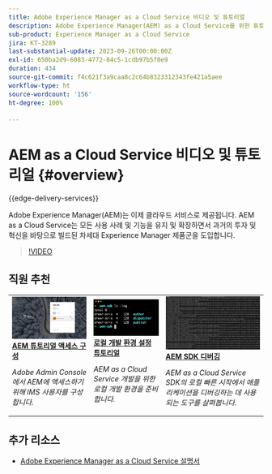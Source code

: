 ```yaml
---
title: Adobe Experience Manager as a Cloud Service 비디오 및 튜토리얼
description: Adobe Experience Manager(AEM) as a Cloud Service를 위한 튜토리얼 모음
sub-product: Experience Manager as a Cloud Service
jira: KT-3289
last-substantial-update: 2023-09-26T00:00:00Z
exl-id: 650ba2d9-6083-4772-84c5-1cdb97b5f0e9
duration: 434
source-git-commit: f4c621f3a9caa8c2c64b8323312343fe421a5aee
workflow-type: ht
source-wordcount: '156'
ht-degree: 100%

---
```


# AEM as a Cloud Service 비디오 및 튜토리얼 {#overview}

{{edge-delivery-services}}

Adobe Experience Manager(AEM)는 이제 클라우드 서비스로 제공됩니다. AEM as a Cloud Service는 모든 사용 사례 및 기능을 유지 및 확장하면서 과거의 투자 및 혁신을 바탕으로 빌드된 차세대 Experience Manager 제품군을 도입합니다.

>[!VIDEO](https://video.tv.adobe.com/v/31085?quality=12&learn=on)

<div id="recs-overview-body-1"></div>
<div id="recs-overview-body-2"></div>
<div id="recs-overview-body-3"></div>
<div id="recs-overview-body-4"></div>
<div id="recs-overview-body-5"></div>
<div id="recs-overview-body-6"></div>

<div id="staff-picks-section">

## 직원 추천

<table>
   <td>
      <a href="./accessing/overview.md">
      <img alt="AEM as a Cloud Service 액세스 구성" src="./assets/overview/staff-pick__accessing.png"/>
      </a>
      <div>
         <a href="./accessing/overview.md">
         <strong>AEM 튜토리얼 액세스 구성</strong>
         </a>
      </div>
      <p>
         <em>Adobe Admin Console에서 AEM에 액세스하기 위해 IMS 사용자를 구성합니다.</em>
      <p>
   </td>   
   <td>
      <a href="./local-development-environment/overview.md">
      <img alt="로컬 개발 환경 설정 튜토리얼" src="./assets/overview/staff-pick__local-development-environment-set-up.png"/>
      </a>
      <div>
         <a href="./local-development-environment/overview.md">
         <strong>로컬 개발 환경 설정 튜토리얼</strong>
         </a>
      </div>
      <p>
         <em>AEM as a Cloud Service 개발을 위한 로컬 개발 환경을 준비합니다.</em>
      <p>
   </td>   
   <td>
      <a href="./debugging/aem-sdk-local-quickstart/overview.md">
      <img alt="AEM SDK 로컬 빠른 시작 디버깅" src="./assets/overview/staff-pick__debugging.png"/>
      </a>
      <div>
         <a href="./debugging/aem-sdk-local-quickstart/overview.md">
         <strong>AEM SDK 디버깅</strong>
         </a>
      </div>
      <p>
         <em>AEM as a Cloud Service SDK의 로컬 빠른 시작에서 애플리케이션을 디버깅하는 데 사용되는 도구를 살펴봅니다.</em>
      <p>
   </td>
</table>

</div>

## 추가 리소스

* [Adobe Experience Manager as a Cloud Service 설명서](https://experienceleague.adobe.com/docs/experience-manager-cloud-service/landing/home.html?lang=ko)
